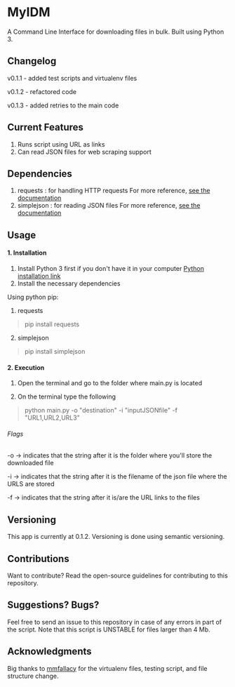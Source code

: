 # MyIDM 
A Command Line Interface for downloading files in bulk. Built using Python 3.

## Changelog

v0.1.1 - added test scripts and virtualenv files 

v0.1.2 - refactored code 

v0.1.3 - added retries to the main code 

## Current Features
1. Runs script using URL as links
2. Can read JSON files for web scraping support

## Dependencies
1. requests : for handling HTTP requests
For more reference, [see the documentation](https://requests.readthedocs.io/en/master/)
2. simplejson : for reading JSON files
For more reference, [see the documentation](https://simplejson.readthedocs.io/en/latest/)

## Usage
#### 1. Installation

1. Install Python 3 first if you don't have it in your computer [Python installation link](https://www.python.org/downloads/)
2. Install the necessary dependencies

Using python pip:

1. requests
> pip install requests
2. simplejson
> pip install simplejson


#### 2. Execution
1. Open the terminal and go to the folder where main.py is located

2. On the terminal type the following
> python main.py -o "destination" -i "inputJSONfile" -f "URL1,URL2,URL3" 

###### Flags
-o -> indicates that the string after it is the folder where you'll store the downloaded file

-i -> indicates that the string after it is the filename of the json file where the URLS are stored

-f -> indicates that the string after it is/are the URL links to the files 

## Versioning
This app is currently at 0.1.2. Versioning is done using semantic versioning.

## Contributions
Want to contribute? Read the open-source guidelines for contributing to this repository.

## Suggestions? Bugs?
Feel free to send an issue to this repository in case of any errors in part of the script.
Note that this script is UNSTABLE for files larger than 4 Mb.

## Acknowledgments
Big thanks to [mmfallacy](github.com/mmfallacy/) for the virtualenv files, testing script, and file structure change.

